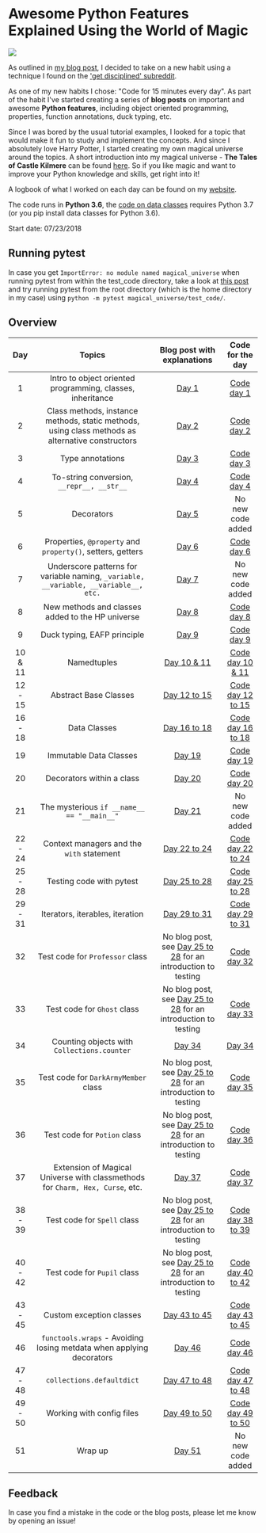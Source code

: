 # Awesome Python Features Explained Using the World of Magic

![](IMG_6623.jpg)

As outlined in [my blog post](http://www.alpopkes.com/posts/2018/07/blog-post-1), I decided to take on a new habit using a technique I found on the ['get disciplined' subreddit](https://www.reddit.com/r/getdisciplined/comments/1x99m6/im_a_piece_of_shit_no_more_games_no_more_lies_no/cf9dz72/).

As one of my new habits I chose: "Code for 15 minutes every day". As part of the habit I've started creating a series of **blog posts** on important and awesome **Python features**, including object oriented programming, properties, function annotations, duck typing, etc.

Since I was bored by the usual tutorial examples, I looked for a topic that would make it fun to study and implement the concepts. And since I absolutely love Harry Potter, I started creating my own magical universe around the topics. A short introduction into my magical universe - **The Tales of Castle Kilmere** can be found [here](http://alpopkes.com/posts/2018/07/the_tales_of_castle_kilmere/). So if you like magic and want to improve your Python knowledge and skills, get right into it!

A logbook of what I worked on each day can be found on my [website](http://www.alpopkes.com/year-archive/).

The code runs in **Python 3.6**, the [code on data classes](https://github.com/zotroneneis/magical_universe/blob/master/code_per_day/day_16_to_18.py) requires Python 3.7 (or you pip install data classes for Python 3.6).

Start date: 07/23/2018   

## Running pytest

In case you get ```ImportError: no module named magical_universe``` when running pytest from within the test_code directory, take a look at [this post](https://stackoverflow.com/questions/10253826/path-issue-with-pytest-importerror-no-module-named-yadayadayada) and try running pytest from the root directory (which is the home directory in my case) using ```python -m pytest magical_universe/test_code/```.

## Overview

| Day   | Topics          | Blog post with explanations | Code for the day  |
| :---: |:--------------: | :--------------------------:| :----------------:|
| 1 | Intro to object oriented programming, classes, inheritance   | [Day 1](https://alpopkes.com/posts/python/magical_universe/day_1_first_post_oop/)  | [Code day 1](https://github.com/zotroneneis/100_days_of_code/blob/master/code_per_day/day_1.py) |
| 2 | Class methods, instance methods, static methods, using class methods as alternative constructors | [Day 2](https://alpopkes.com/posts/python/magical_universe/day_2_types_of_methods/)  | [Code day 2](https://github.com/zotroneneis/100_days_of_code/blob/master/code_per_day/day_2.py) |
| 3 |Type annotations|[Day 3](https://alpopkes.com/posts/python/magical_universe/day_3_type_annotations/) |  [Code day 3](https://github.com/zotroneneis/100_days_of_code/blob/master/code_per_day/day_3.py) |
| 4 |To-string conversion, `__repr__, __str__`|[Day 4](https://alpopkes.com/posts/python/magical_universe/day_4_to_string_conversion/) |  [Code day 4](https://github.com/zotroneneis/100_days_of_code/blob/master/code_per_day/day_4.py) |
| 5 |Decorators|[Day 5](https://alpopkes.com/posts/python/magical_universe/day_5_decorators/)    | No new code added |
| 6 |Properties, `@property` and `property()`, setters, getters|[Day 6](https://alpopkes.com/posts/python/magical_universe/day_6_properties/)    | [Code day 6](https://github.com/zotroneneis/100_days_of_code/blob/master/code_per_day/day_6.py) |
| 7 |Underscore patterns for variable naming, `_variable, __variable, __variable__, etc.`|[Day 7](https://alpopkes.com/posts/python/magical_universe/day_7_underscore_patterns/)    | No new code added |
| 8 | New methods and classes added to the HP universe |[Day 8](https://alpopkes.com/posts/python/magical_universe/day_8_extending_universe/) |  [Code day 8](https://github.com/zotroneneis/100_days_of_code/blob/master/code_per_day/day_8.py) |
| 9 | Duck typing, EAFP principle |[Day 9](https://alpopkes.com/posts/python/magical_universe/day_9_duck_typing/) |  [Code day 9](https://github.com/zotroneneis/100_days_of_code/blob/master/code_per_day/day_9.py) |
| 10 & 11| Namedtuples | [Day 10 & 11](https://alpopkes.com/posts/python/magical_universe/day_10_11_namedtuples/) | [Code day 10 & 11](https://github.com/zotroneneis/100_days_of_code/blob/master/code_per_day/day_10_and_11.py)|
| 12 - 15  | Abstract Base Classes | [Day 12 to 15](https://alpopkes.com/posts/python/magical_universe/day_12_to_15_abcs/) | [Code day 12 to 15](https://github.com/zotroneneis/100_days_of_code/blob/master/code_per_day/day_12_to_15.py)|
| 16 - 18  | Data Classes | [Day 16 to 18](https://alpopkes.com/posts/python/magical_universe/day_16_to_18_data_classes/) | [Code day 16 to 18](https://github.com/zotroneneis/magical_universe/blob/master/code_per_day/day_16_to_18.py)|
| 19  | Immutable Data Classes | [Day 19](https://alpopkes.com/posts/python/magical_universe/day_19_immutable_data_classes/) | [Code day 19](https://github.com/zotroneneis/magical_universe/blob/master/code_per_day/day_19.py)|
| 20  | Decorators within a class | [Day 20](https://alpopkes.com/posts/python/magical_universe/day_20_decorators_in_classes/) | [Code day 20](https://github.com/zotroneneis/magical_universe/blob/master/code_per_day/day_20.py)|
| 21  | The mysterious `if __name__ == "__main__"` | [Day 21](https://alpopkes.com/posts/python/magical_universe/day_21_if_main/) | No new code added |
| 22 - 24  | Context managers and the `with` statement| [Day 22 to 24](https://alpopkes.com/posts/python/magical_universe/day_22_to_24_context_managers/) | [Code day 22 to 24](https://github.com/zotroneneis/magical_universe/blob/master/code_per_day/day_22_to_24.py) |
| 25 - 28  | Testing code with pytest| [Day 25 to 28](https://alpopkes.com/posts/python/magical_universe/day_25_to_28_pytest/) | [Code day 25 to 28](https://github.com/zotroneneis/magical_universe/blob/master/test_code/test_hogwarts_member_class.py) |
| 29 - 31  | Iterators, iterables, iteration| [Day 29 to 31](https://alpopkes.com/posts/python/magical_universe/day_29_to_31_iterators/) | [Code day 29 to 31](https://github.com/zotroneneis/magical_universe/blob/master/code_per_day/day_29_to_31.py) |
| 32  | Test code for `Professor` class | No blog post, see [Day 25 to 28](http://alpopkes.com/posts/2018/08/coding-challenge-day-51/) for an introduction to testing| [Code day 32](https://github.com/zotroneneis/magical_universe/blob/master/test_code/test_professor_class.py) |
| 33  | Test code for `Ghost` class | No blog post, see [Day 25 to 28](http://alpopkes.com/posts/2018/08/coding-challenge-day-51/) for an introduction to testing| [Code day 33](https://github.com/zotroneneis/magical_universe/blob/master/test_code/test_ghost_class.py) |
| 34  | Counting objects with `Collections.counter` | [Day 34](https://alpopkes.com/posts/python/magical_universe/day_34_multisets/) | [Day 34](https://github.com/zotroneneis/magical_universe/blob/master/code_per_day/day_34.py) |
| 35  | Test code for `DarkArmyMember` class | No blog post, see [Day 25 to 28](http://alpopkes.com/posts/2018/08/coding-challenge-day-51/) for an introduction to testing| [Code day 35](https://github.com/zotroneneis/magical_universe/blob/master/test_code/test_dark_army_member_class.py) |
| 36  | Test code for `Potion` class | No blog post, see [Day 25 to 28](http://alpopkes.com/posts/2018/08/coding-challenge-day-51/) for an introduction to testing| [Code day 36](https://github.com/zotroneneis/magical_universe/blob/master/test_code/test_potion_class.py) |
| 37  | Extension of Magical Universe with classmethods for `Charm, Hex, Curse`, etc. | [Day 37](https://alpopkes.com/posts/python/magical_universe/day_37_extending_universe/) | [Code day 37](https://github.com/zotroneneis/magical_universe/blob/master/code_per_day/day_37.py) |
| 38 - 39  | Test code for `Spell` class | No blog post, see [Day 25 to 28](http://alpopkes.com/posts/2018/08/coding-challenge-day-51/) for an introduction to testing| [Code day 38 to 39](https://github.com/zotroneneis/magical_universe/blob/master/test_code/test_abstract_base_class_spell.py) |
| 40 - 42 | Test code for `Pupil` class | No blog post, see [Day 25 to 28](http://alpopkes.com/posts/2018/08/coding-challenge-day-51/) for an introduction to testing| [Code day 40 to 42](https://github.com/zotroneneis/magical_universe/blob/master/test_code/test_pupil_class.py) |
| 43 - 45  | Custom exception classes| [Day 43 to 45](https://alpopkes.com/posts/python/magical_universe/day_43_to_45_exception_classes/) | [Code day 43 to 45](https://github.com/zotroneneis/magical_universe/blob/master/code_per_day/day_43_to_45.py) |
| 46  | `functools.wraps` - Avoiding losing metdata when applying decorators| [Day 46](https://alpopkes.com/posts/python/magical_universe/day_46_functools_wraps/) | [Code day 46](https://github.com/zotroneneis/magical_universe/blob/master/code_per_day/day_46.py) |
| 47 - 48  | `collections.defaultdict`| [Day 47 to 48](https://alpopkes.com/posts/python/magical_universe/day_47_to_48_defaultdict/) | [Code day 47 to 48](https://github.com/zotroneneis/magical_universe/blob/master/code_per_day/day_47_to_48.py) |
| 49 - 50  | Working with config files| [Day 49 to 50](https://alpopkes.com/posts/python/magical_universe/day_49_to_50_config_files/) | [Code day 49 to 50](https://github.com/zotroneneis/magical_universe/blob/master/code_per_day/day_49_to_50.py) |
| 51  | Wrap up| [Day 51](https://alpopkes.com/posts/python/magical_universe/2018-09-16-blog-post-day-51/) | No new code added |


## Feedback

In case you find a mistake in the code or the blog posts, please let me know by opening an issue!
